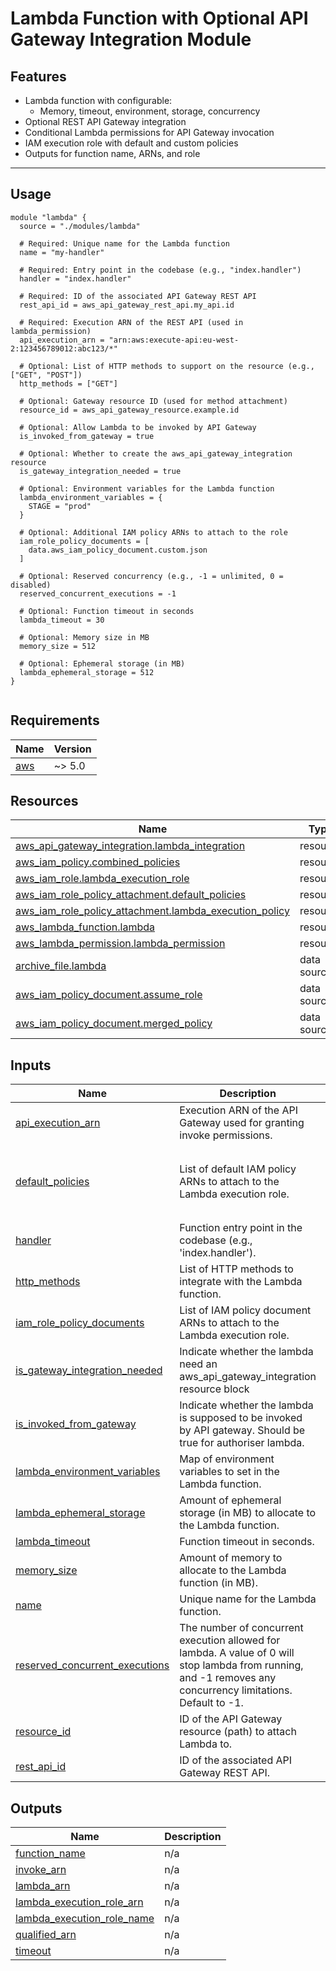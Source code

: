 # Lambda Function with Optional API Gateway Integration Module

## Features

- Lambda function with configurable:
  - Memory, timeout, environment, storage, concurrency
- Optional REST API Gateway integration
- Conditional Lambda permissions for API Gateway invocation
- IAM execution role with default and custom policies
- Outputs for function name, ARNs, and role

---

## Usage

```hcl
module "lambda" {
  source = "./modules/lambda"

  # Required: Unique name for the Lambda function
  name = "my-handler"

  # Required: Entry point in the codebase (e.g., "index.handler")
  handler = "index.handler"

  # Required: ID of the associated API Gateway REST API
  rest_api_id = aws_api_gateway_rest_api.my_api.id

  # Required: Execution ARN of the REST API (used in lambda_permission)
  api_execution_arn = "arn:aws:execute-api:eu-west-2:123456789012:abc123/*"

  # Optional: List of HTTP methods to support on the resource (e.g., ["GET", "POST"])
  http_methods = ["GET"]

  # Optional: Gateway resource ID (used for method attachment)
  resource_id = aws_api_gateway_resource.example.id

  # Optional: Allow Lambda to be invoked by API Gateway
  is_invoked_from_gateway = true

  # Optional: Whether to create the aws_api_gateway_integration resource
  is_gateway_integration_needed = true

  # Optional: Environment variables for the Lambda function
  lambda_environment_variables = {
    STAGE = "prod"
  }

  # Optional: Additional IAM policy ARNs to attach to the role
  iam_role_policy_documents = [
    data.aws_iam_policy_document.custom.json
  ]

  # Optional: Reserved concurrency (e.g., -1 = unlimited, 0 = disabled)
  reserved_concurrent_executions = -1

  # Optional: Function timeout in seconds
  lambda_timeout = 30

  # Optional: Memory size in MB
  memory_size = 512

  # Optional: Ephemeral storage (in MB)
  lambda_ephemeral_storage = 512
}


```

<!-- BEGIN_TF_DOCS -->
## Requirements

| Name | Version |
|------|---------|
| <a name="requirement_aws"></a> [aws](#requirement\_aws) | ~> 5.0 |
## Resources

| Name | Type |
|------|------|
| [aws_api_gateway_integration.lambda_integration](https://registry.terraform.io/providers/hashicorp/aws/latest/docs/resources/api_gateway_integration) | resource |
| [aws_iam_policy.combined_policies](https://registry.terraform.io/providers/hashicorp/aws/latest/docs/resources/iam_policy) | resource |
| [aws_iam_role.lambda_execution_role](https://registry.terraform.io/providers/hashicorp/aws/latest/docs/resources/iam_role) | resource |
| [aws_iam_role_policy_attachment.default_policies](https://registry.terraform.io/providers/hashicorp/aws/latest/docs/resources/iam_role_policy_attachment) | resource |
| [aws_iam_role_policy_attachment.lambda_execution_policy](https://registry.terraform.io/providers/hashicorp/aws/latest/docs/resources/iam_role_policy_attachment) | resource |
| [aws_lambda_function.lambda](https://registry.terraform.io/providers/hashicorp/aws/latest/docs/resources/lambda_function) | resource |
| [aws_lambda_permission.lambda_permission](https://registry.terraform.io/providers/hashicorp/aws/latest/docs/resources/lambda_permission) | resource |
| [archive_file.lambda](https://registry.terraform.io/providers/hashicorp/archive/latest/docs/data-sources/file) | data source |
| [aws_iam_policy_document.assume_role](https://registry.terraform.io/providers/hashicorp/aws/latest/docs/data-sources/iam_policy_document) | data source |
| [aws_iam_policy_document.merged_policy](https://registry.terraform.io/providers/hashicorp/aws/latest/docs/data-sources/iam_policy_document) | data source |
## Inputs

| Name | Description | Type | Default | Required |
|------|-------------|------|---------|:--------:|
| <a name="input_api_execution_arn"></a> [api\_execution\_arn](#input\_api\_execution\_arn) | Execution ARN of the API Gateway used for granting invoke permissions. | `string` | n/a | yes |
| <a name="input_default_policies"></a> [default\_policies](#input\_default\_policies) | List of default IAM policy ARNs to attach to the Lambda execution role. | `list(string)` | <pre>[<br/>  "arn:aws:iam::aws:policy/service-role/AWSLambdaBasicExecutionRole",<br/>  "arn:aws:iam::aws:policy/CloudWatchLambdaInsightsExecutionRolePolicy"<br/>]</pre> | no |
| <a name="input_handler"></a> [handler](#input\_handler) | Function entry point in the codebase (e.g., 'index.handler'). | `string` | n/a | yes |
| <a name="input_http_methods"></a> [http\_methods](#input\_http\_methods) | List of HTTP methods to integrate with the Lambda function. | `list(string)` | `[]` | no |
| <a name="input_iam_role_policy_documents"></a> [iam\_role\_policy\_documents](#input\_iam\_role\_policy\_documents) | List of IAM policy document ARNs to attach to the Lambda execution role. | `list(string)` | `[]` | no |
| <a name="input_is_gateway_integration_needed"></a> [is\_gateway\_integration\_needed](#input\_is\_gateway\_integration\_needed) | Indicate whether the lambda need an aws\_api\_gateway\_integration resource block | `bool` | `true` | no |
| <a name="input_is_invoked_from_gateway"></a> [is\_invoked\_from\_gateway](#input\_is\_invoked\_from\_gateway) | Indicate whether the lambda is supposed to be invoked by API gateway. Should be true for authoriser lambda. | `bool` | `true` | no |
| <a name="input_lambda_environment_variables"></a> [lambda\_environment\_variables](#input\_lambda\_environment\_variables) | Map of environment variables to set in the Lambda function. | `map(string)` | `{}` | no |
| <a name="input_lambda_ephemeral_storage"></a> [lambda\_ephemeral\_storage](#input\_lambda\_ephemeral\_storage) | Amount of ephemeral storage (in MB) to allocate to the Lambda function. | `number` | `512` | no |
| <a name="input_lambda_timeout"></a> [lambda\_timeout](#input\_lambda\_timeout) | Function timeout in seconds. | `number` | `30` | no |
| <a name="input_memory_size"></a> [memory\_size](#input\_memory\_size) | Amount of memory to allocate to the Lambda function (in MB). | `number` | `512` | no |
| <a name="input_name"></a> [name](#input\_name) | Unique name for the Lambda function. | `string` | n/a | yes |
| <a name="input_reserved_concurrent_executions"></a> [reserved\_concurrent\_executions](#input\_reserved\_concurrent\_executions) | The number of concurrent execution allowed for lambda. A value of 0 will stop lambda from running, and -1 removes any concurrency limitations. Default to -1. | `number` | `-1` | no |
| <a name="input_resource_id"></a> [resource\_id](#input\_resource\_id) | ID of the API Gateway resource (path) to attach Lambda to. | `string` | `""` | no |
| <a name="input_rest_api_id"></a> [rest\_api\_id](#input\_rest\_api\_id) | ID of the associated API Gateway REST API. | `string` | n/a | yes |
## Outputs

| Name | Description |
|------|-------------|
| <a name="output_function_name"></a> [function\_name](#output\_function\_name) | n/a |
| <a name="output_invoke_arn"></a> [invoke\_arn](#output\_invoke\_arn) | n/a |
| <a name="output_lambda_arn"></a> [lambda\_arn](#output\_lambda\_arn) | n/a |
| <a name="output_lambda_execution_role_arn"></a> [lambda\_execution\_role\_arn](#output\_lambda\_execution\_role\_arn) | n/a |
| <a name="output_lambda_execution_role_name"></a> [lambda\_execution\_role\_name](#output\_lambda\_execution\_role\_name) | n/a |
| <a name="output_qualified_arn"></a> [qualified\_arn](#output\_qualified\_arn) | n/a |
| <a name="output_timeout"></a> [timeout](#output\_timeout) | n/a |
<!-- END_TF_DOCS -->

